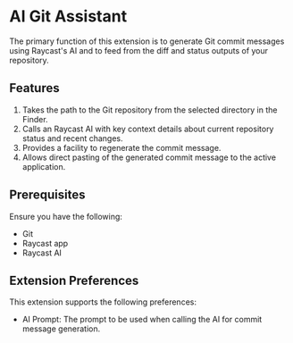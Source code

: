 # AI Git Assistant

The primary function of this extension is to generate Git commit messages using Raycast's AI and to feed from the diff
and status outputs of your repository.

## Features

1. Takes the path to the Git repository from the selected directory in the Finder.
2. Calls an Raycast AI with key context details about current repository status and recent changes.
3. Provides a facility to regenerate the commit message.
4. Allows direct pasting of the generated commit message to the active application.

## Prerequisites

Ensure you have the following:

- Git
- Raycast app
- Raycast AI

## Extension Preferences

This extension supports the following preferences:

- AI Prompt: The prompt to be used when calling the AI for commit message generation.
